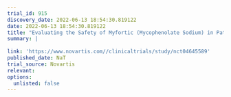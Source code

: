 ```yaml
---
trial_id: 915
discovery_date: 2022-06-13 18:54:30.819122
date: 2022-06-13 18:54:30.819122
title: "Evaluating the Safety of Myfortic (Mycophenolate Sodium) in Patients With Lupus Nephritis: a 12 Month, Single-arm, Observational Study in Taiwan Population"
summary: |
  
link: 'https://www.novartis.com//clinicaltrials/study/nct04645589'
published_date: NaT
trial_source: Novartis
relevant: 
options:
  unlisted: false
---
```

